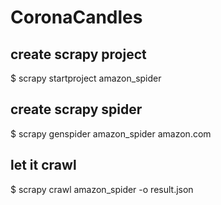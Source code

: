 # CoronaCandles

## create scrapy project
$ scrapy startproject amazon_spider

## create scrapy spider
$ scrapy genspider amazon_spider amazon.com

## let it crawl
$ scrapy crawl amazon_spider -o result.json
